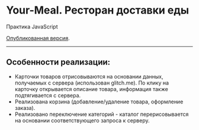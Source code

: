 # Your-Meal. Ресторан доставки еды
Практика JavaScript


[Опубликованная версия](https://olgamorozova88.github.io/Your-Meal__Methed-School-marathon/).

---

## Особенности реализации:

- Карточки товаров отрисовываются на основании данных, получаемых с сервера (использован glitch.me). 
По клику на карточку открывается описание товара, информация также подтягивается с сервера.
- Реализована корзина (добавление/удаление товара, оформление заказа).
- Реализовано переключение категорий - каталог перерисовывается на основании соответствующего запроса к серверу.
